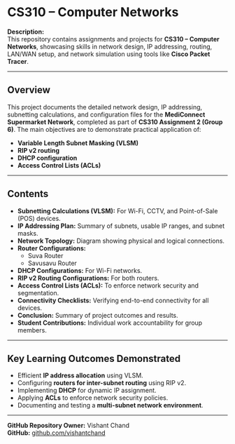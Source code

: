 # CS310 – Computer Networks

**Description:**  
This repository contains assignments and projects for **CS310 – Computer Networks**, showcasing skills in network design, IP addressing, routing, LAN/WAN setup, and network simulation using tools like **Cisco Packet Tracer**.

---

## Overview

This project documents the detailed network design, IP addressing, subnetting calculations, and configuration files for the **MediConnect Supermarket Network**, completed as part of **CS310 Assignment 2 (Group 6)**. The main objectives are to demonstrate practical application of:

- **Variable Length Subnet Masking (VLSM)**  
- **RIP v2 routing**  
- **DHCP configuration**  
- **Access Control Lists (ACLs)**  

---

## Contents

- **Subnetting Calculations (VLSM):** For Wi-Fi, CCTV, and Point-of-Sale (POS) devices.  
- **IP Addressing Plan:** Summary of subnets, usable IP ranges, and subnet masks.  
- **Network Topology:** Diagram showing physical and logical connections.  
- **Router Configurations:**  
  - Suva Router  
  - Savusavu Router  
- **DHCP Configurations:** For Wi-Fi networks.  
- **RIP v2 Routing Configurations:** For both routers.  
- **Access Control Lists (ACLs):** To enforce network security and segmentation.  
- **Connectivity Checklists:** Verifying end-to-end connectivity for all devices.  
- **Conclusion:** Summary of project outcomes and results.  
- **Student Contributions:** Individual work accountability for group members.

---

## Key Learning Outcomes Demonstrated

- Efficient **IP address allocation** using VLSM.  
- Configuring **routers for inter-subnet routing** using RIP v2.  
- Implementing **DHCP** for dynamic IP assignment.  
- Applying **ACLs** to enforce network security policies.  
- Documenting and testing a **multi-subnet network environment**.

---

**GitHub Repository Owner:** Vishant Chand  
**GitHub:** [github.com/vishantchand](https://github.com/vishantchand)
